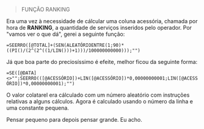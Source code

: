 > FUNÇÃO RANKING

Era uma vez à necessidade de cálcular uma coluna acessória, chamada por hora de **RANKING**, a quantidade de serviços inseridos pelo operador. Por "vamos ver o que dá", gerei a seguinte função:

`=SEERRO([@TOTAL]+(SEN(ALEATÓRIOENTRE(1;90)*((PI()/(2^(2^((1/LIN()))+1)))/100000000000)));"")`

Já que boa parte do preciosíssimo é efeite, melhor ficou da seguinte forma:

`=SE([@DATA]<>"";SEERRO(([@ACESSÓRIO])+LIN([@ACESSÓRIO])*0,00000000001;LIN([@ACESSÓRIO])*0,00000000001);"")`

O valor colatarel era cálculado com um número aleatório com instruções relativas a alguns cálculos. Agora é calculado usando o número da linha e uma constante pequena.

Pensar pequeno para depois pensar grande. Eu acho.
